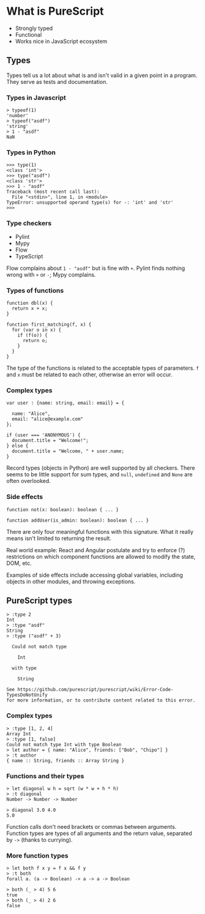 # What is PureScript

* Strongly typed
* Functional
* Works nice in JavaScript ecosystem

## Types

Types tell us a lot about what is and isn't valid in a given point in a
program. They serve as tests and documentation.

### Types in Javascript

```
> typeof(1)
'number'
> typeof("asdf")
'string'
> 1 - "asdf"
NaN
```

### Types in Python

```
>>> type(1)
<class 'int'>
>>> type("asdf")
<class 'str'>
>>> 1 - "asdf"
Traceback (most recent call last):
  File "<stdin>", line 1, in <module>
TypeError: unsupported operand type(s) for -: 'int' and 'str'
>>> 
```

### Type checkers

* Pylint
* Mypy
* Flow
* TypeScript

Flow complains about `1 - "asdf"` but is fine with `+`.
Pylint finds nothing wrong with `+` or `-`; Mypy complains.

### Types of functions

```
function dbl(x) {
  return x + x;
}
```

```
function first_matching(f, x) {
  for (var o in x) {
    if (f(o)) {
      return o;
    }
  }
}
```

The type of the functions is related to the acceptable types of parameters.
`f` and `x` must be related to each other, otherwise an error will occur.

### Complex types

```
var user : {name: string, email: email} = {

  name: "Alice",
  email: "alice@example.com"
};
```

```
if (user === 'ANONYMOUS') {
  document.title = "Welcome!";
} else {
  document.title = "Welcome, " + user.name;
}
```

Record types (objects in Python) are well supported by all checkers. There
seems to be little support for sum types, and `null`, `undefined` and `None`
are often overlooked.

### Side effects

```
function not(x: boolean): boolean { ... }

function addUser(is_admin: boolean): boolean { ... }
```

There are only four meaningful functions with this signature. What it really
means isn't limited to returning the result.

Real world example: React and Angular postulate and try to enforce (?)
restrictions on which component functions are allowed to modify the state, DOM,
etc.

Examples of side effects include accessing global variables, including objects
in other modules, and throwing exceptions.

## PureScript types

```
> :type 2
Int
> :type "asdf"
String
> :type ("asdf" + 3)

  Could not match type
       
    Int
       
  with type
          
    String

See https://github.com/purescript/purescript/wiki/Error-Code-TypesDoNotUnify
for more information, or to contribute content related to this error.
```

### Complex types

```
> :type [1, 2, 4]
Array Int
> :type [1, false]
Could not match type Int with type Boolean
> let author = { name: "Alice", friends: ["Bob", "Chipo"] }
> :t author
{ name :: String, friends :: Array String }
```

### Functions and their types

```
> let diagonal w h = sqrt (w * w + h * h)
> :t diagonal
Number -> Number -> Number

> diagonal 3.0 4.0
5.0
```

Function calls don't need brackets or commas between arguments. Function types
are types of all arguments and the return value, separated by `->` (thanks to
currying).

### More function types

```
> let both f x y = f x && f y
> :t both
forall a. (a -> Boolean) -> a -> a -> Boolean

> both (_ > 4) 5 6
true
> both (_ > 4) 2 6
false
```
